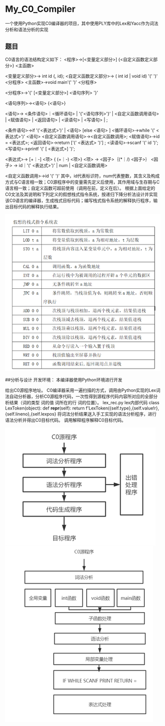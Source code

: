 # My_C0_Compiler
一个使用Python实现C0编译器的项目，其中使用PLY库中的Lex和Yacc作为词法分析和语法分析的实现
  
## 题目
C0语言的语法结构定义如下：
<程序>->[<变量定义部分>] {<自定义函数定义部分>} <主函数>

<变量定义部分>-> int id {, id};
<自定义函数定义部分>-> ( int id | void id) '(' ')' <分程序>
<主函数>->void main'(' ')' <分程序>

<分程序>->'{' [<变量定义部分>] <语句序列> '}'  

<语句序列>-><语句> {<语句>}

<语句>-> <条件语句>｜<循环语句> | '{'<语句序列>'}' | <自定义函数调用语句> 
| <赋值语句> | <返回语句> | <读语句> | <写语句> | ;

<条件语句>->if '('<表达式>')' | <语句> [else <语句> ]
<循环语句>->while '(' <表达式>')' <语句>
<自定义函数调用语句>-><自定义函数调用>;
<赋值语句>->id = <表达式>;
<返回语句>->return ['(' <表达式> ')'] ;
<读语句>->scanf '(' id ')';
<写语句>->printf '(' [ <表达式>] ')';

<表达式>-> [+｜-] <项> { (+｜-) <项>} 
<项> -> <因子>｛(*｜/) <因子>｝
<因子> -> id｜'(' <表达式>')' | num | <自定义函数调用>

<自定义函数调用>->id '(' ')'
其中，id代表标识符，num代表整数，其含义及构成方式与C语言相一致；C0源程序中的变量需先定义后使用，其作用域与生存期与C语言相一致；自定义函数可超前使用（调用在前，定义在后）。
根据上面给定的C0文法及其说明和下列定义的假想栈式指令系统，按递归下降分析法设计并实现该C0语言的编译器，生成栈式目标代码；编写栈式指令系统的解释执行程序，输出目标代码的解释执行结果。

![img.png](img.png)

##分析与设计
开发环境：
本编译器使用Python环境进行开发

给出C0源程序地址。
C0编译器采用一遍扫描的方式，调用由Python实现的Lex词法自动分析器，分析C0源程序代码，一次性得到源程序代码内容所对应的全部分析结果（词的类型 词的值 词所在的行 词的位置）。
lex_rec.py lex内部代码
class LexToken(object):
    def __repr__(self):
        return f'LexToken({self.type},{self.value!r},{self.lineno},{self.lexpos}
将词法分析结果送入手工实现的语法分析程序，进行语法分析并得出C0目标代码。
调用解释程序解释C0目标代码。  

![img_1.png](img_1.png)  
![img_2.png](img_2.png)